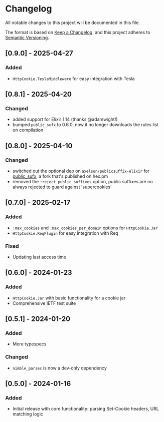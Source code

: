 # Changelog
All notable changes to this project will be documented in this file.

The format is based on [Keep a Changelog](https://keepachangelog.com/en/1.0.0/),
and this project adheres to [Semantic Versioning](https://semver.org/spec/v2.0.0.html).

## [0.9.0] - 2025-04-27

### Added

- `HttpCookie.TeslaMiddleware` for easy integration with Tesla

## [0.8.1] - 2025-04-20

### Changed

- added support for Elixir 1.14 (thanks @adamwight!)
- bumped `public_sufx` to 0.6.0, now it no longer downloads the rules list on compilation

## [0.8.0] - 2025-04-10

### Changed

- switched out the optional dep on `axelson/publicsuffix-elixir` for [public_sufx](https://hex.pm/packages/public_sufx), a fork that's published on hex.pm
- removed the `:reject_public_suffixes` option, public suffixes are no always rejected to guard against 'supercookies'

## [0.7.0] - 2025-02-17

### Added
- `:max_cookies` and `:max_cookies_per_domain` options for `HttpCookie.Jar`
- `HttpCookie.ReqPlugin` for easy integration with Req

### Fixed
- Updating last access time

## [0.6.0] - 2024-01-23

### Added
- `HttpCookie.Jar` with basic functionality for a cookie jar
- Comprehensive IETF test suite

## [0.5.1] - 2024-01-20

### Added
- More typespecs

### Changed
- `nimble_parsec` is now a dev-only dependency

## [0.5.0] - 2024-01-16

### Added
- Initial release with core functionality: parsing Set-Cookie headers, URL matching logic
